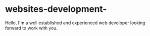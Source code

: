 # websites-development-
Hello, I'm a well established and experienced web developer looking forward to work with you.

